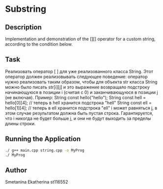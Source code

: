 # Substring

## Description
Implementation and demonstration of the [][] operator for a custom string, according to the condition below.

## Task
Реализовать оператор [ ] для уже реализованного класса String. 
Этот оператор должен реализовывать следующее поведение: оператор нужно реализовать таким образом, чтобы для объекта str класса String можно было писать str[i][j] и это выражение возвращало подстроку начинающуюся в позиции i (считая с 0) и заканчивающуюся в позиции j (не включая).
Пример:
String const hello("hello");
String const hell = hello[0][4]; // теперь в hell хранится подстрока "hell"
String const ell  = hello[1][4]; // теперь в ell хранится подстрока "ell"
i может равняться j, в этом случае результатом должна быть пустая строка. Гарантируется, что i никогда не будет больше j, и они не будут выходить за пределы длины строки.

## Running the Application
```bash
./ g++ main.cpp string.cpp -o MyProg
./ MyProg

```

## Author

Smetanina Ekatherina
st116552

